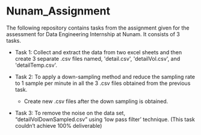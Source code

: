 # Nunam_Assignment
The following repository contains tasks from the assignment given for the assessment for Data Engineering Internship at Nunam.
It consists of 3 tasks.

* Task 1: Collect and extract the data from two excel sheets and then create 3 separate .csv files named, 'detail.csv', 'detailVol.csv', and 'detailTemp.csv'.

* Task 2: To apply a down-sampling method and reduce the sampling rate to 1 sample per minute in all the 3 .csv files obtained from the previous task.
  * Create new .csv files after the down sampling is obtained.

* Task 3: To remove the noise on the data set, “detailVolDownSampled.csv” using ‘low pass filter’ technique. (This task couldn’t achieve 100% deliverable)

